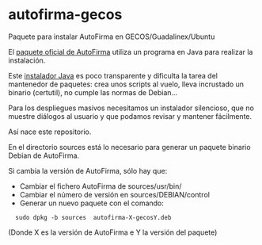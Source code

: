 # autofirma-gecos

Paquete para instalar AutoFirma en GECOS/Guadalinex/Ubuntu

El [paquete oficial de AutoFirma](https://github.com/ctt-gob-es/clienteafirma) utiliza un programa en Java para realizar la instalación. 

Este [instalador Java](https://github.com/ctt-gob-es/clienteafirma/tree/master/afirma-ui-simple-configurator/src/main/java/es/gob/afirma/standalone/configurator) es poco transparente y dificulta la tarea del mantenedor de paquetes: crea unos scripts al vuelo, lleva incrustado un binario (certutil), no cumple las normas de Debian...

Para los despliegues masivos necesitamos un instalador silencioso, que no muestre diálogos al usuario y que podamos revisar y mantener fácilmente.

Así nace este repositorio.

En el directorio sources está lo necesario para generar un paquete binario Debian de AutoFirma. 

Si cambia la versión de AutoFirma, sólo hay que:

* Cambiar el fichero AutoFirma de sources/usr/bin/
* Cambiar el número de versión en sources/DEBIAN/control
* Generar un nuevo paquete con el comando:
 
 ```
   sudo dpkg -b sources  autofirma-X-gecosY.deb
 ```  
   (Donde X es la versión de AutoFirma e Y la versión del paquete)
   
